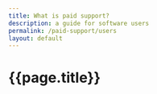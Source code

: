 ```yaml
---
title: What is paid support?
description: a guide for software users
permalink: /paid-support/users
layout: default
---
```


# {{page.title}}
